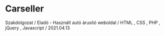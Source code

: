 # Carseller

Szakdolgozat /
Eladó - Használt autó árusító weboldal /
HTML , CSS , PHP , jQuery , Javascript /
2021.04.13
